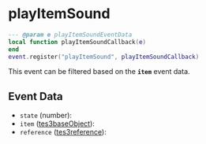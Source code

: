 # playItemSound



```lua
--- @param e playItemSoundEventData
local function playItemSoundCallback(e)
end
event.register("playItemSound", playItemSoundCallback)
```

This event can be filtered based on the **`item`** event data.

## Event Data

* `state` (number): 
* `item` ([tes3baseObject](../../types/tes3baseObject)): 
* `reference` ([tes3reference](../../types/tes3reference)): 

